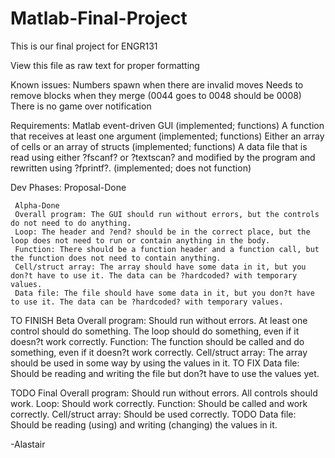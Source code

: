 Matlab-Final-Project
====================
This is our final project for ENGR131

View this file as raw text for proper formatting


Known issues:
Numbers spawn when there are invalid moves
Needs to remove blocks when they merge (0044 goes to 0048 should be 0008)
There is no game over notification


Requirements:
Matlab event-driven GUI (implemented; functions)
A function that receives at least one argument (implemented; functions)
Either an array of cells or an array of structs (implemented; functions)
A data file that is read using either ?fscanf? or ?textscan? and modified by the program and rewritten using ?fprintf?. (implemented; does not function)

Dev Phases:
     Proposal-Done

     Alpha-Done
     Overall program: The GUI should run without errors, but the controls do not need to do anything.
     Loop: The header and ?end? should be in the correct place, but the loop does not need to run or contain anything in the body.
     Function: There should be a function header and a function call, but the function does not need to contain anything.
     Cell/struct array: The array should have some data in it, but you don?t have to use it. The data can be ?hardcoded? with temporary values.
     Data file: The file should have some data in it, but you don?t have to use it. The data can be ?hardcoded? with temporary values.

TO FINISH     Beta
     Overall program: Should run without errors. At least one control should do something.
     The loop should do something, even if it doesn?t work correctly.
     Function: The function should be called and do something, even if it doesn?t work correctly.
     Cell/struct array: The array should be used in some way by using the values in it.
TO FIX     Data file: Should be reading and writing the file but don?t have to use the values yet.

TODO     Final
     Overall program: Should run without errors. All controls should work.
     Loop: Should work correctly.
     Function: Should be called and work correctly.
     Cell/struct array: Should be used correctly.
TODO     Data file: Should be reading (using) and writing (changing) the values in it.

-Alastair